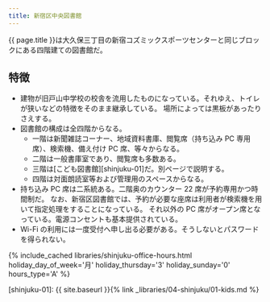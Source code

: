 ```yaml
---
title: 新宿区中央図書館
---
```


{{ page.title }}は大久保三丁目の新宿コズミックスポーツセンターと同じブロックにある四階建ての図書館だ。

## 特徴

* 建物が旧戸山中学校の校舎を流用したものになっている。それゆえ、トイレが狭いなどの特徴をそのまま継承している。
  場所によっては黒板があったりさえする。
* 図書館の構成は全四階からなる。
  * 一階は新聞雑誌コーナー、地域資料書庫、閲覧席（持ち込み PC 専用席）、検索機、備え付け PC 席、等々からなる。
  * 二階は一般書庫室であり、閲覧席も多数ある。
  * 三階は[こども図書館][shinjuku-01]だ。別ページで説明する。
  * 四階は対面朗読室等および管理用のスペースからなる。
* 持ち込み PC 席は二系統ある。二階奥のカウンター 22 席が予約専用かつ時間制だ。
  なお、新宿区図書館では、予約が必要な座席は利用者が検索機を用いて指定処理をすることになっている。
  それ以外の PC 席がオープン席となっている。電源コンセントも基本提供されている。
* Wi-Fi の利用には一度受付へ申し出る必要がある。そうしないとパスワードを得られない。

{% include_cached libraries/shinjuku-office-hours.html
    holiday_day_of_week='月'
    holiday_thursday='3'
    holiday_sunday='0'
    hours_type='A' %}

[shinjuku-01]: {{ site.baseurl }}{% link _libraries/04-shinjuku/01-kids.md %}
